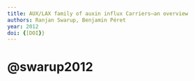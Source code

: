 ```yaml
---
title: AUX/LAX family of auxin influx Carriers—an overview
authors: Ranjan Swarup, Benjamin Péret
year: 2012
doi: {[DOI}}
---
```

# @swarup2012


